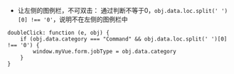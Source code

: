 * 让左侧的图例栏，不可双击：
通过判断不等于0，`obj.data.loc.split(' ')[0] !== '0'`，说明不在左侧的图例栏中
```
doubleClick: function (e, obj) {
    if (obj.data.category === "Command" && obj.data.loc.split(' ')[0] !== '0') {
        window.myVue.form.jobType = obj.data.category
    }
}
```